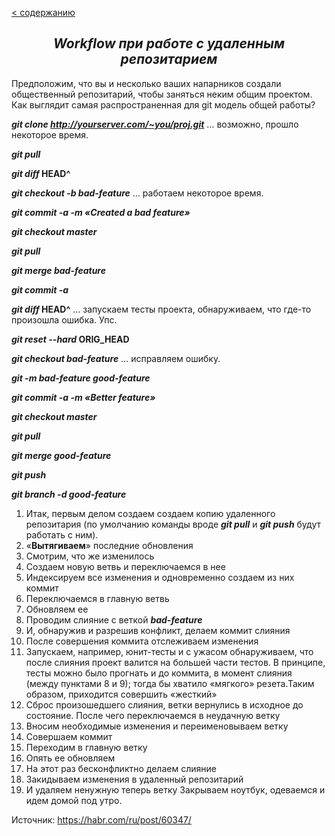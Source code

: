 [< содержанию](./readme.md)

## <center> *Workflow при работе с удаленным репозитарием* </center>

Предположим, что вы и несколько ваших напарников создали общественный
репозитарий, чтобы заняться неким общим проектом. Как выглядит самая
распространенная для git модель общей работы?

***git clone http://yourserver.com/~you/proj.git*** … возможно, прошло некоторое время.

***git pull***

***git diff* HEAD^**

***git checkout -b bad-feature*** … работаем некоторое время.

***git commit -a -m «Created a bad feature»***

***git checkout master***

***git pull***

***git merge bad-feature***

***git commit -a***

***git diff* HEAD^** … запускаем тесты проекта, обнаруживаем, что где-то произошла ошибка. Упс.


***git reset --hard* ORIG_HEAD**

***git checkout bad-feature*** … исправляем ошибку.

***git -m bad-feature good-feature***

***git commit -a -m «Better feature»***

***git checkout master***

***git pull***

***git merge good-feature***

***git push***

***git branch -d good-feature***



1. Итак, первым делом создаем создаем копию удаленного репозитария (по
умолчанию команды вроде ***git pull*** и ***git push*** будут работать с ним). 
2. «**Вытягиваем**» последние обновления 
3. Смотрим, что же изменилось
4. Создаем новую ветвь и переключаемся в нее
5. Индексируем все изменения и одновременно создаем из них коммит
6. Переключаемся в главную ветвь 
7. Обновляем ее
8. Проводим слияние с веткой ***bad-feature***
9. И, обнаружив и разрешив конфликт, делаем коммит слияния
10. После совершения коммита отслеживаем изменения
11. Запускаем, например, юнит-тесты и с ужасом обнаруживаем, что после слияния проект валится на большей части тестов. В принципе, тесты можно было прогнать и до коммита, в момент слияния (между пунктами 8 и 9); тогда бы хватило «мягкого» резета.Таким образом, приходится совершить «жесткий»
12. Сброс произошедшего слияния, ветки вернулись в исходное до состояние. После чего переключаемся в неудачную ветку
13. Вносим необходимые изменения и переименовываем ветку
14. Совершаем коммит
15. Переходим в главную ветку
16. Опять ее обновляем
17. На этот раз бесконфликтно делаем слияние
18. Закидываем изменения в удаленный репозитарий
19. И удаляем ненужную теперь ветку
Закрываем ноутбук, одеваемся и идем домой под утро.

Источник: https://habr.com/ru/post/60347/